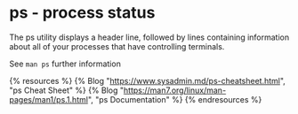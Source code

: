 # ps - process status

The ps utility displays a header line, followed by lines containing information about all of your processes that have controlling terminals.

See `man ps` further information

{% resources %}
  {% Blog "https://www.sysadmin.md/ps-cheatsheet.html", "ps Cheat Sheet" %}
  {% Blog "https://man7.org/linux/man-pages/man1/ps.1.html", "ps Documentation" %}
{% endresources %}
